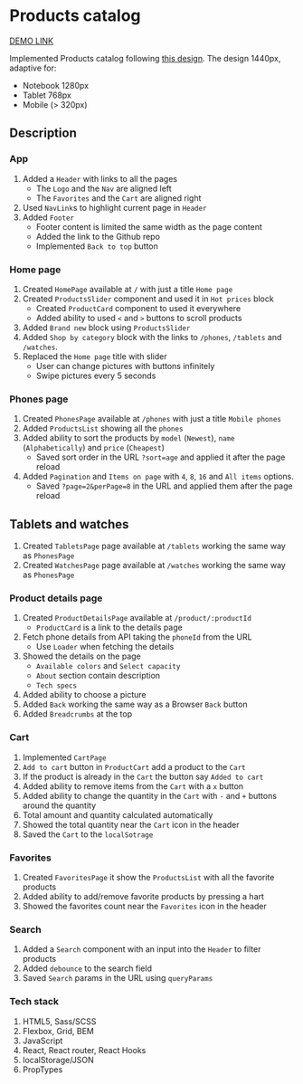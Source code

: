 # Products catalog
[DEMO LINK](https://kshvetsova.github.io/products_catalog/)

Implemented Products catalog following [this design](https://www.figma.com/file/uEetgWenSRxk9jgiym6Yzp/Phone-catalog-redesign?node-id=1%3A2).
The design 1440px, adaptive for: 
- Notebook 1280px
- Tablet 768px
- Mobile (> 320px)

## Description

### App
1. Added a `Header` with links to all the pages
    - The `Logo` and the `Nav` are aligned left
    - The `Favorites` and the `Cart` are aligned right
1. Used `NavLink`s to highlight current page in `Header`
1. Added `Footer`
    - Footer content is limited the same width as the page content
    - Added the link to the Github repo
    - Implemented `Back to top` button

### Home page
1. Created `HomePage` available at `/` with just a title `Home page`
1. Created `ProductsSlider` component and used it in `Hot prices` block
    - Created `ProductCard` component to used it everywhere
    - Added ability to used `<` and `>` buttons to scroll products
1. Added `Brand new` block using `ProductsSlider`
1. Added `Shop by category` block with the links to `/phones`, `/tablets` and `/watches`.
1. Replaced the `Home page` title with slider
    - User can change pictures with buttons infinitely
    - Swipe pictures every 5 seconds

### Phones page
1. Created `PhonesPage` available at `/phones` with just a title `Mobile phones`
1. Added `ProductsList` showing all the `phones`
1. Added ability to sort the products by `model` (`Newest`), `name` (`Alphabetically`) and `price` (`Cheapest`)
    - Saved sort order in the URL `?sort=age` and applied it after the page reload
1. Added `Pagination` and `Items on page` with `4`, `8`, `16` and `All items` options.
    - Saved `?page=2&perPage=8` in the URL and applied them after the page reload

## Tablets and watches
1. Created `TabletsPage` page available at `/tablets` working the same way as `PhonesPage`
1. Created `WatchesPage` page available at `/watches` working the same way as `PhonesPage`

### Product details page
1. Created `ProductDetailsPage` available at `/product/:productId`
    - `ProductCard` is a link to the details page
1. Fetch phone details from API taking the `phoneId` from the URL
    - Use `Loader` when fetching the details
1. Showed the details on the page
    - `Available colors` and `Select capacity`
    - `About` section contain description
    - `Tech specs`
1. Added ability to choose a picture
1. Added `Back` working the same way as a Browser `Back` button
1. Added `Breadcrumbs` at the top

### Cart
1. Implemented `CartPage`
1. `Add to cart` button in `ProductCart` add a product to the `Cart`
1. If the product is already in the `Cart` the button say `Added to cart`
1. Added ability to remove items from the `Cart` with a `x` button
1. Added ability to change the quantity in the `Cart` with `-` and `+` buttons around the quantity
1. Total amount and quantity calculated automatically
1. Showed the total quantity near the `Cart` icon in the header
1. Saved the `Cart` to the `localSotrage`

### Favorites
1. Created `FavoritesPage` it show the `ProductsList` with all the favorite products
1. Added ability to add/remove favorite products by pressing a hart
1. Showed the favorites count near the `Favorites` icon in the header

### Search
1. Added a `Search` component with an input into the `Header` to filter products
1. Added `debounce` to the search field
1. Saved `Search` params in the URL using `queryParams`

### Tech stack
1. HTML5, Sass/SCSS
1. Flexbox, Grid, BEM
1. JavaScript
1. React, React router, React Hooks
1. localStorage/JSON
1. PropTypes

